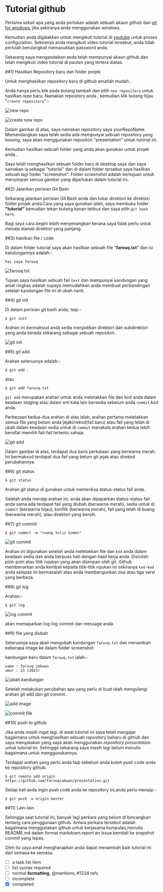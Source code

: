 # Tutorial github 

Pertama sekali apa yang anda perlukan adalah sebuah akaun github dan [git for windows](https://msysgit.github.io/), jika sekiranya anda menggunakan windows.

Kemudian anda digalakkan untuk mengikuti tutorial di 
[youtube](https://www.youtube.com/watch?v=_tN0T7jYn0A) untuk proses configuration. Sekiranya anda mengikuti video tutorial tersebut, anda tidak perlulah berulangkali memasukkan password anda.

Sekarang saya mengandaikan anda telah mempunyai akaun github dan telah mengikuti video tutorial di pautan yang tertera diatas.


##1) Hasilkan Repository baru dan folder projek

Untuk menghasilkan repository baru di github amatlah mudah..

Anda hanya perlu klik pada butang tambah dan pilih `new repository` untuk hasilkan _repo_ baru. Namakan repository anda , kemudian klik butang hijau "`create repository`":-


![new repo](https://github.com/farouqzakwan/presentation/blob/master/screenshot/new%20repo.PNG) 


![ create new repo](https://github.com/farouqzakwan/presentation/blob/master/screenshot/create%20new%20repo.PNG) 

Dalam gambar di atas, saya namakan repository saya yourRepoName. Memandangkan saya telah sedia ada mempunyai sebuah repository yang kosong, saya akan menggunakan repositori "presentation" untuk tutorial ini.

Kemudian hasilkan sebuah folder yang anda akan gunakan untuk projek anda..


Saya telah menghasilkan sebuah folder baru di desktop saya dan saya namakan ia sebagai "tutorial" dan di dalam folder tersebut saya hasilkan sebuah lagi folder "screenshot". Folder *screenshot* adalah bertujuan untuk menyimpan semua gambar yang diperlukan dalam tutorial ini.


##2) Jalankan perisian Git Bash

Sekarang jalankan perisian Git Bash anda dan tukar direktori ke direktori folder projek anda.Cara yang saya gunakan ialah, saya membuka folder **"tutorial"** kemudian tekan butang kanan tetikus dan saya pilih `git bash here`.

Bagi saya cara begini lebih menyenangkan kerana saya tidak perlu untuk menaip alamat direktori yang panjang.

##3) hasilkan file / code

Di dalam folder tutorial saya akan hasilkan sebuah file "**farouq.txt**" dan isi kandungannya adalah:-

```
hai saya farouq
```
![farouq txt](https://github.com/farouqzakwan/presentation/blob/master/screenshot/create%20farouq%20txt.PNG)


Tujuan saya hasilkan sebuah fail `text` dan mempunyai kandungan yang amat ringkas adalah supaya memudahkan anda membuat perbandingan setelah kandungan file ini di ubah nanti.

##4) git init

Di dalam perisian git bash anda, taip:-

```Batchfile
$ git init
```

Arahan ini bermaksud anda sedia menjadikan direktori dan subdirektori yang anda berada sekarang sebagai sebuah repositori.

![git init](https://github.com/farouqzakwan/presentation/blob/master/screenshot/git%20init.PNG)

##5) git add

Arahan seterusnya adalah:-

```Shell
$ git add .
```

atau 

```Shell
$ git add farouq.txt
```

`git add` merupakan arahan untuk anda meletakkan file dan kod anda dalam keadaan _staging_ atau dalam erti kata lain bersedia sebelum anda `commit` kod anda.


Perbezaan kedua-dua arahan di atas ialah, arahan pertama meletakkan semua file yang belum anda jejaki/rekod(fail baru) atau fail yang telah di ubah dalam keadaan sedia untuk di `commit` manakala arahan kedua lebih bersifat memilih fail-fail tertentu sahaja.

![git add](https://github.com/farouqzakwan/presentation/blob/master/screenshot/git%20add%201.PNG)

Dalam gambar di atas, terdapat dua baris perkataan yang berwarna merah. Ini bermaksud terdapat dua fail yang belum git jejak atau direkod perubahannya.

##6) git status

```Shell
$ git status
```

Arahan git status di gunakan untuk memeriksa status-status fail anda.

Setelah anda menaip arahan ini, anda akan dipaparkan status-status fail anda sama ada terdapat fail yang diubah (berwarna merah), sedia untuk di `commit` (berwarna hijau), konflik (berwarna merah), fail yang telah di buang (berwarna merah), atau direktori yang bersih.

##7) git commit

```
$ git commit -m "ruang tulis komen"
```

![git commit](https://github.com/farouqzakwan/presentation/blob/master/screenshot/git%20commit%201.PNG)

Arahan ini digunakan setelah anda meletakkan file dan `kod` anda dalam keadaan sedia dan anda berpuas hati dengan hasil kerja anda. Disinilah poin-poin atau titik rujukan yang akan disimpan oleh git. Github membenarkan anda kembali kepada titik-titik rujukan ini sekiranya `kod-kod` anda selepas ini bermasalah atau anda membangunkan dua atau tiga versi yang berbeza. 

##8) git log

Arahan:-
```
$ git log
```

![log commit](https://github.com/farouqzakwan/presentation/blob/master/screenshot/git%20log%201.PNG)

akan memaparkan log-log commit dan message anda.


##9) file yang diubah

Seterusnya saya akan mengubah kandungan `farouq.txt` dan menambah beberapa image ke dalam folder screenshot

kandungan baru dalam `farouq.txt` ialah:-

```
nama : farouq zakwan
umur : 23 (2015)
```

![ubah kandungan](https://github.com/farouqzakwan/presentation/blob/master/screenshot/change%20farouq%20txt.PNG)

Setelah melakukan perubahan apa yang perlu di buat ialah mengulangi arahan git add dan git commit..

![add image](https://github.com/farouqzakwan/presentation/blob/master/screenshot/git%20add%203.PNG)

![commit file](https://github.com/farouqzakwan/presentation/blob/master/screenshot/git%20commit%202.PNG)

##10) push to github

Jika anda masih ingat lagi, di awal tutorial ini saya telah mengajar bagaimana untuk menghasilkan sebuah repository baharu di github dan saya menyatakan yang saya akan  menggunakan *repository* *presentation* untuk tutorial ini. Sehingga sekarang saya masih lagi belum menulis bagaimana untuk menggunakannya.

Terdapat arahan yang perlu anda taip sebelum anda boleh push code anda ke repository github.

```
$ git remote add origin https://github.com/farouqzakwan/presentation.git
```

Setiap kali anda ingin push code anda ke repository ini,anda perlu menaip:-

```
$ git push -u origin master
```

##11) Lain-lain

Sehingga saat tutorial ini, banyak lagi perkara yang belum di bincangkan tentang cara penggunaan github. 
Antara perkara tersebut adalah bagaimana menggunakan github untuk kerjasama kumpulan,menulis README.md dalam format markdown.report an issue.kembali ke snapshot commit yang lepas.

Oleh itu saya amat mengharapkan anda dapat menambah baik tutorial ini dari semasa ke semasa.

- [ ] a task list item
- [ ] list syntax required
- [ ] normal **formatting**, @mentions, #1234 refs
- [ ] incomplete
- [x] completed